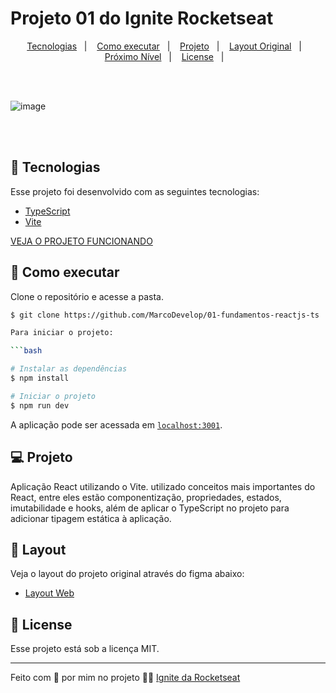 # Projeto 01 do Ignite Rocketseat

<p align="center">
  <a href="#-tecnologias">Tecnologias</a>&nbsp;&nbsp;&nbsp;|&nbsp;&nbsp;&nbsp;
  <a href="#-como-executar">Como executar</a>&nbsp;&nbsp;&nbsp;|&nbsp;&nbsp;&nbsp;
  <a href="#-projeto">Projeto</a>&nbsp;&nbsp;&nbsp;|&nbsp;&nbsp;&nbsp;
  <a href="#-layout">Layout Original</a>&nbsp;&nbsp;&nbsp;|&nbsp;&nbsp;&nbsp;
  <a href="#-nextlevel">Próximo Nível</a>&nbsp;&nbsp;&nbsp;|&nbsp;&nbsp;&nbsp;
  <a href="#-license">License</a>&nbsp;&nbsp;&nbsp;|&nbsp;&nbsp;&nbsp;
</p>
<br/><br/>

![image](https://user-images.githubusercontent.com/45787976/193155415-28ec1b99-3fa3-4acd-a4c4-b4edcf961c18.png)

<br/><br/>

## 🧪 Tecnologias

Esse projeto foi desenvolvido com as seguintes tecnologias:

- [TypeScript](https://www.typescriptlang.org)
- [Vite](https://vitejs.dev/)

[VEJA O PROJETO FUNCIONANDO](https://01-fundamentos-reactjs-ts-c8h5.vercel.app/)


## 🚀 Como executar

Clone o repositório e acesse a pasta.

```bash
$ git clone https://github.com/MarcoDevelop/01-fundamentos-reactjs-ts

Para iniciar o projeto:

```bash

# Instalar as dependências
$ npm install

# Iniciar o projeto
$ npm run dev

```

A aplicação pode ser acessada em [`localhost:3001`](http://localhost:3001).


## 💻 Projeto
Aplicação React utilizando o Vite. utilizado conceitos mais importantes do React, entre eles estão componentização, propriedades, estados, imutabilidade e hooks, além de aplicar o TypeScript no projeto para adicionar tipagem estática à aplicação. 


## 🔖 Layout

Veja o layout do projeto original através do figma abaixo:

- [Layout Web](https://www.figma.com/community/file/1113573231685349036)

## 📝 License

Esse projeto está sob a licença MIT.

---

Feito com 💜 por mim no projeto 👋🏻 [Ignite da Rocketseat](https://www.rocketseat.com.br/)

